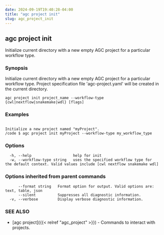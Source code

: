 ```yaml
---
date: 2024-09-19T19:40:28-04:00
title: "agc project init"
slug: agc_project_init
---
```

## agc project init

Initialize current directory with a new empty AGC project for a particular workflow type.

### Synopsis

Initialize current directory with a new empty AGC project for a particular workflow type.
Project specification file 'agc-project.yaml' will be created in the current directory.

```
agc project init project_name --workflow-type {cwl|nextflow|snakemake|wdl} [flags]
```

### Examples

```

Initialize a new project named "myProject".
/code $ agc project init myProject --workflow-type my_workflow_type
```

### Options

```
  -h, --help                   help for init
  -w, --workflow-type string   uses the specified workflow type for the default context. Valid values include [cwl nextflow snakemake wdl]
```

### Options inherited from parent commands

```
      --format string   Format option for output. Valid options are: text, table, json
      --silent          Suppresses all diagnostic information.
  -v, --verbose         Display verbose diagnostic information.
```

### SEE ALSO

* [agc project]({{< relref "agc_project" >}})	 - Commands to interact with projects.

